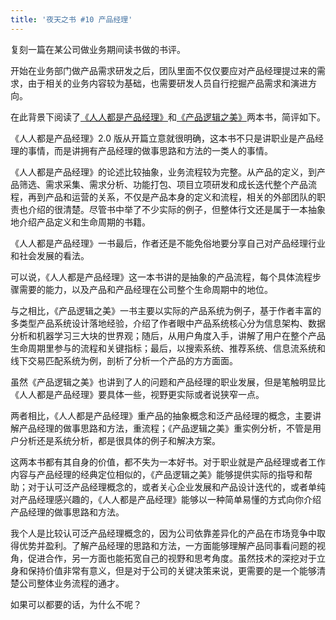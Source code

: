 ```yaml
---
title: '夜天之书 #10 产品经理'
---
```


复刻一篇在某公司做业务期间读书做的书评。

开始在业务部门做产品需求研发之后，团队里面不仅仅要应对产品经理提过来的需求，由于相关的业务内容较为基础，也需要研发人员自行挖掘产品需求和演进方向。

在此背景下阅读了[《人人都是产品经理》](https://book.douban.com/subject/27029547/)和[《产品逻辑之美》](https://book.douban.com/subject/34762042/)两本书，简评如下。

《人人都是产品经理》2.0 版从开篇立意就很明确，这本书不只是讲职业是产品经理的事情，而是讲拥有产品经理的做事思路和方法的一类人的事情。

《人人都是产品经理》的论述比较抽象，业务流程较为完整。从产品的定义，到产品筛选、需求采集、需求分析、功能打包、项目立项研发和成长迭代整个产品流程，再到产品和运营的关系，不仅是产品本身的定义和流程，相关的外部团队的职责也介绍的很清楚。尽管书中举了不少实际的例子，但整体行文还是属于一本抽象地介绍产品定义和生命周期的书籍。

《人人都是产品经理》一书最后，作者还是不能免俗地要分享自己对产品经理行业和社会发展的看法。

可以说，《人人都是产品经理》这一本书讲的是抽象的产品流程，每个具体流程步骤需要的能力，以及产品和产品经理在公司整个生命周期中的地位。

与之相比，《产品逻辑之美》一书主要以实际的产品系统为例子，基于作者丰富的多类型产品系统设计落地经验，介绍了作者眼中产品系统核心分为信息架构、数据分析和机器学习三大块的世界观；随后，从用户角度入手，讲解了用户在整个产品生命周期里参与的流程和关键指标；最后，以搜索系统、推荐系统、信息流系统和线下交易匹配系统为例，剖析了分析一个产品的方方面面。

虽然《产品逻辑之美》也讲到了人的问题和产品经理的职业发展，但是笔触明显比《人人都是产品经理》要具体一些，视野更实际或者说狭窄一点。

两者相比，《人人都是产品经理》重产品的抽象概念和泛产品经理的概念，主要讲解产品经理的做事思路和方法，重流程；《产品逻辑之美》重实例分析，不管是用户分析还是系统分析，都是很具体的例子和解决方案。

这两本书都有其自身的价值，都不失为一本好书。对于职业就是产品经理或者工作内容与产品经理的经典定位相似的，《产品逻辑之美》能够提供实际的指导和帮助；对于认可泛产品经理概念的，或者关心企业发展和产品设计迭代的，或者单纯对产品经理感兴趣的，《人人都是产品经理》能够以一种简单易懂的方式向你介绍产品经理的做事思路和方法。

我个人是比较认可泛产品经理概念的，因为公司依靠差异化的产品在市场竞争中取得优势并盈利。了解产品经理的思路和方法，一方面能够理解产品同事看问题的视角，促进合作，另一方面也能拓宽自己的视野和思考角度。虽然技术的深挖对于立身和保持价值非常有意义，但是对于公司的关键决策来说，更需要的是一个能够清楚公司整体业务流程的通才。

如果可以都要的话，为什么不呢？
